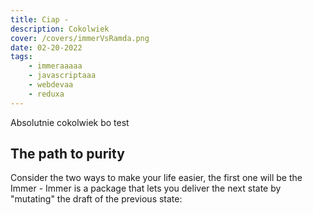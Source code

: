 ```yaml
---
title: Ciap -
description: Cokolwiek
cover: /covers/immerVsRamda.png
date: 02-20-2022
tags:
    - immeraaaaa
    - javascriptaaa
    - webdevaa
    - reduxa
---
```


Absolutnie cokolwiek bo test

## The path to purity

Consider the two ways to make your life easier, the first one will be the Immer - Immer is a package that lets you deliver the next state by "mutating" the draft of the previous state:

